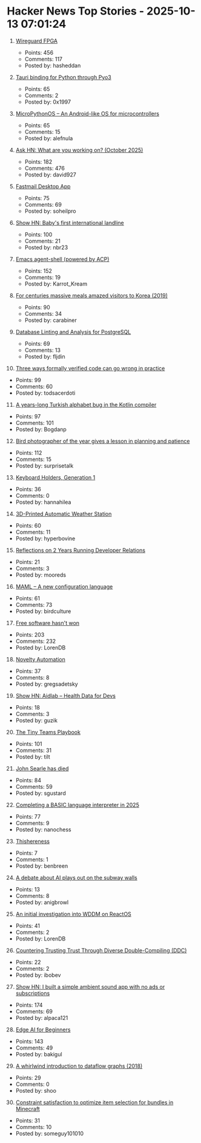 # Hacker News Top Stories - 2025-10-13 07:01:24

1. [Wireguard FPGA](https://github.com/chili-chips-ba/wireguard-fpga)
   - Points: 456
   - Comments: 117
   - Posted by: hasheddan

2. [Tauri binding for Python through Pyo3](https://github.com/pytauri/pytauri)
   - Points: 65
   - Comments: 2
   - Posted by: 0x1997

3. [MicroPythonOS – An Android-like OS for microcontrollers](https://micropythonos.com)
   - Points: 65
   - Comments: 15
   - Posted by: alefnula

4. [Ask HN: What are you working on? (October 2025)](undefined)
   - Points: 182
   - Comments: 476
   - Posted by: david927

5. [Fastmail Desktop App](https://www.fastmail.com/blog/desktop-app/)
   - Points: 75
   - Comments: 69
   - Posted by: soheilpro

6. [Show HN: Baby's first international landline](https://wip.tf/posts/telefonefix-building-babys-first-international-landline/)
   - Points: 100
   - Comments: 21
   - Posted by: nbr23

7. [Emacs agent-shell (powered by ACP)](https://xenodium.com/introducing-agent-shell)
   - Points: 152
   - Comments: 19
   - Posted by: Karrot_Kream

8. [For centuries massive meals amazed visitors to Korea (2019)](https://www.atlasobscura.com/articles/history-of-korean-food)
   - Points: 90
   - Comments: 34
   - Posted by: carabiner

9. [Database Linting and Analysis for PostgreSQL](https://pglinter.readthedocs.io/en/latest/)
   - Points: 69
   - Comments: 13
   - Posted by: fljdin

10. [Three ways formally verified code can go wrong in practice](https://buttondown.com/hillelwayne/archive/three-ways-formally-verified-code-can-go-wrong-in/)
   - Points: 99
   - Comments: 60
   - Posted by: todsacerdoti

11. [A years-long Turkish alphabet bug in the Kotlin compiler](https://sam-cooper.medium.com/the-country-that-broke-kotlin-84bdd0afb237)
   - Points: 97
   - Comments: 101
   - Posted by: Bogdanp

12. [Bird photographer of the year gives a lesson in planning and patience](https://www.thisiscolossal.com/2025/09/2025-bird-photographer-of-the-year-contest/)
   - Points: 112
   - Comments: 15
   - Posted by: surprisetalk

13. [Keyboard Holders, Generation 1](https://cceckman.com/writing/keyboard-holders-gen1/)
   - Points: 36
   - Comments: 0
   - Posted by: hannahilea

14. [3D-Printed Automatic Weather Station](https://3dpaws.comet.ucar.edu)
   - Points: 60
   - Comments: 11
   - Posted by: hyperbovine

15. [Reflections on 2 Years Running Developer Relations](https://databased.pedramnavid.com/p/reflections-on-2-years-running-developer)
   - Points: 21
   - Comments: 3
   - Posted by: mooreds

16. [MAML – A new configuration language](https://maml.dev/)
   - Points: 61
   - Comments: 73
   - Posted by: birdculture

17. [Free software hasn't won](https://dorotac.eu/posts/fosswon/)
   - Points: 203
   - Comments: 232
   - Posted by: LorenDB

18. [Novelty Automation](https://www.novelty-automation.com/)
   - Points: 37
   - Comments: 8
   - Posted by: gregsadetsky

19. [Show HN: Aidlab – Health Data for Devs](undefined)
   - Points: 18
   - Comments: 3
   - Posted by: guzik

20. [The Tiny Teams Playbook](https://www.latent.space/p/tiny)
   - Points: 101
   - Comments: 31
   - Posted by: tilt

21. [John Searle has died](https://www.nytimes.com/2025/10/12/books/john-searle-dead.html)
   - Points: 84
   - Comments: 59
   - Posted by: sgustard

22. [Completing a BASIC language interpreter in 2025](https://nanochess.org/ecs_basic_2.html)
   - Points: 77
   - Comments: 9
   - Posted by: nanochess

23. [Thishereness](https://www.lrb.co.uk/the-paper/v47/n18/erin-maglaque/thishereness)
   - Points: 7
   - Comments: 1
   - Posted by: benbreen

24. [A debate about AI plays out on the subway walls](https://www.nytimes.com/2025/10/07/style/friend-ai-subway-ads-new-york.html)
   - Points: 13
   - Comments: 8
   - Posted by: anigbrowl

25. [An initial investigation into WDDM on ReactOS](https://reactos.org/blogs/investigating-wddm/)
   - Points: 41
   - Comments: 2
   - Posted by: LorenDB

26. [Countering Trusting Trust Through Diverse Double-Compiling (DDC)](https://dwheeler.com/trusting-trust/)
   - Points: 22
   - Comments: 2
   - Posted by: ibobev

27. [Show HN: I built a simple ambient sound app with no ads or subscriptions](https://ambisounds.app/)
   - Points: 174
   - Comments: 69
   - Posted by: alpaca121

28. [Edge AI for Beginners](https://github.com/microsoft/edgeai-for-beginners)
   - Points: 143
   - Comments: 49
   - Posted by: bakigul

29. [A whirlwind introduction to dataflow graphs (2018)](https://fgiesen.wordpress.com/2018/03/05/a-whirlwind-introduction-to-dataflow-graphs/)
   - Points: 29
   - Comments: 0
   - Posted by: shoo

30. [Constraint satisfaction to optimize item selection for bundles in Minecraft](https://www.robw.fyi/2025/10/12/using-constraint-satisfaction-to-optimize-item-selection-for-bundles-in-minecraft/)
   - Points: 31
   - Comments: 10
   - Posted by: someguy101010


